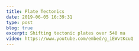 ```yaml
---
title: Plate Tectonics
date: 2019-06-05 16:39:31
type: post
blog: true
excerpt: Shifting tectonic plates over 540 ma
video: https://www.youtube.com/embed/g_iEWvtKcuQ
---
```



